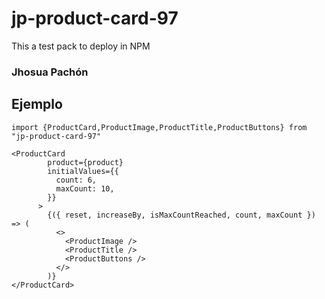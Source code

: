 # jp-product-card-97

This a test pack to deploy in NPM

### Jhosua Pachón

## Ejemplo

```
import {ProductCard,ProductImage,ProductTitle,ProductButtons} from "jp-product-card-97"
```

```
<ProductCard
        product={product}
        initialValues={{
          count: 6,
          maxCount: 10,
        }}
      >
        {({ reset, increaseBy, isMaxCountReached, count, maxCount }) => (
          <>
            <ProductImage />
            <ProductTitle />
            <ProductButtons />
          </>
        )}
</ProductCard>

```
